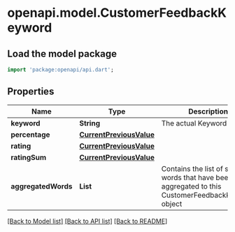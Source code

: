 # openapi.model.CustomerFeedbackKeyword

## Load the model package
```dart
import 'package:openapi/api.dart';
```

## Properties
Name | Type | Description | Notes
------------ | ------------- | ------------- | -------------
**keyword** | **String** | The actual Keyword | [optional] 
**percentage** | [**CurrentPreviousValue**](CurrentPreviousValue.md) |  | [optional] 
**rating** | [**CurrentPreviousValue**](CurrentPreviousValue.md) |  | [optional] 
**ratingSum** | [**CurrentPreviousValue**](CurrentPreviousValue.md) |  | [optional] 
**aggregatedWords** | **List<String>** | Contains the list of similar words that have been aggregated to this CustomerFeedbackKeyword object | [optional] [default to const []]

[[Back to Model list]](../README.md#documentation-for-models) [[Back to API list]](../README.md#documentation-for-api-endpoints) [[Back to README]](../README.md)



